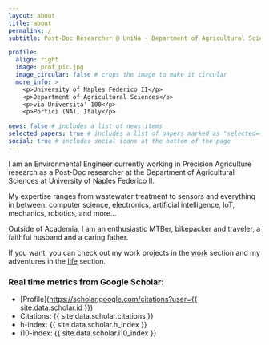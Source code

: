 ```yaml
---
layout: about
title: about
permalink: /
subtitle: Post-Doc Researcher @ UniNa - Department of Agricultural Sciences

profile:
  align: right
  image: prof_pic.jpg
  image_circular: false # crops the image to make it circular
  more_info: >
    <p>University of Naples Federico II</p>
    <p>Department of Agricultural Sciences</p>
    <p>via Universita' 100</p>
    <p>Portici (NA), Italy</p>

news: false # includes a list of news items
selected_papers: true # includes a list of papers marked as "selected={true}"
social: true # includes social icons at the bottom of the page
---
```


I am an Environmental Engineer currently working in Precision Agriculture research as a Post-Doc researcher at the Department of Agricultural Sciences at  University of Naples Federico II.

My expertise ranges from wastewater treatment to sensors and everything in between: computer science, electronics, artificial intelligence, IoT, mechanics, robotics, and more...

Outside of Academia, I am an enthusiastic MTBer, bikepacker and traveler, a faithful husband and a caring father.

If you want, you can check out my work projects in the [work](https://mcrimaldi.github.io/projects/#work) section and my adventures in the [life](https://mcrimaldi.github.io/projects/#life) section.

### Real time metrics from Google Scholar:
* [Profile](https://scholar.google.com/citations?user={{ site.data.scholar.id }})
* Citations: {{ site.data.scholar.citations }}
* h-index: {{ site.data.scholar.h_index }}
* i10-index: {{ site.data.scholar.i10_index }}
